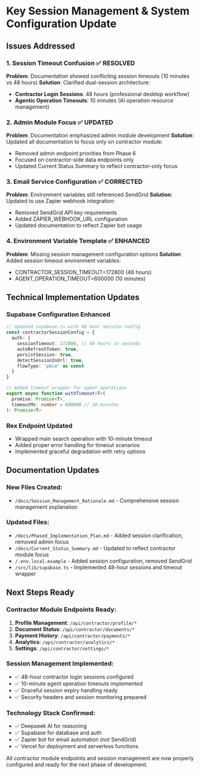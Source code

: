 # Key Session Management & System Configuration Update

## Issues Addressed

### 1. Session Timeout Confusion ✅ RESOLVED
**Problem**: Documentation showed conflicting session timeouts (10 minutes vs 48 hours)
**Solution**: Clarified dual-session architecture:
- **Contractor Login Sessions**: 48 hours (professional desktop workflow)
- **Agentic Operation Timeouts**: 10 minutes (AI operation resource management)

### 2. Admin Module Focus ✅ UPDATED
**Problem**: Documentation emphasized admin module development
**Solution**: Updated all documentation to focus only on contractor module:
- Removed admin endpoint priorities from Phase 6
- Focused on contractor-side data endpoints only
- Updated Current Status Summary to reflect contractor-only focus

### 3. Email Service Configuration ✅ CORRECTED
**Problem**: Environment variables still referenced SendGrid
**Solution**: Updated to use Zapier webhook integration:
- Removed SendGrid API key requirements
- Added ZAPIER_WEBHOOK_URL configuration
- Updated documentation to reflect Zapier bot usage

### 4. Environment Variable Template ✅ ENHANCED
**Problem**: Missing session management configuration options
**Solution**: Added session timeout environment variables:
- CONTRACTOR_SESSION_TIMEOUT=172800 (48 hours)
- AGENT_OPERATION_TIMEOUT=600000 (10 minutes)

## Technical Implementation Updates

### Supabase Configuration Enhanced
```typescript
// Updated supabase.ts with 48-hour session config
const contractorSessionConfig = {
  auth: {
    sessionTimeout: 172800, // 48 hours in seconds
    autoRefreshToken: true,
    persistSession: true,
    detectSessionInUrl: true,
    flowType: 'pkce' as const
  }
}

// Added timeout wrapper for agent operations
export async function withTimeout<T>(
  promise: Promise<T>, 
  timeoutMs: number = 600000 // 10 minutes
): Promise<T>
```

### Rex Endpoint Updated
- Wrapped main search operation with 10-minute timeout
- Added proper error handling for timeout scenarios
- Implemented graceful degradation with retry options

## Documentation Updates

### New Files Created:
- `/docs/Session_Management_Rationale.md` - Comprehensive session management explanation

### Updated Files:
- `/docs/Phased_Implementation_Plan.md` - Added session clarification, removed admin focus
- `/docs/Current_Status_Summary.md` - Updated to reflect contractor module focus
- `/.env.local.example` - Added session configuration, removed SendGrid
- `/src/lib/supabase.ts` - Implemented 48-hour sessions and timeout wrapper

## Next Steps Ready

### Contractor Module Endpoints Ready:
1. **Profile Management**: `/api/contractor/profile/*`
2. **Document Status**: `/api/contractor/documents/*`
3. **Payment History**: `/api/contractor/payments/*`
4. **Analytics**: `/api/contractor/analytics/*`
5. **Settings**: `/api/contractor/settings/*`

### Session Management Implemented:
- ✅ 48-hour contractor login sessions configured
- ✅ 10-minute agent operation timeouts implemented
- ✅ Graceful session expiry handling ready
- ✅ Security headers and session monitoring prepared

### Technology Stack Confirmed:
- ✅ Deepseek AI for reasoning
- ✅ Supabase for database and auth
- ✅ Zapier bot for email automation (not SendGrid)
- ✅ Vercel for deployment and serverless functions

All contractor module endpoints and session management are now properly configured and ready for the next phase of development.
